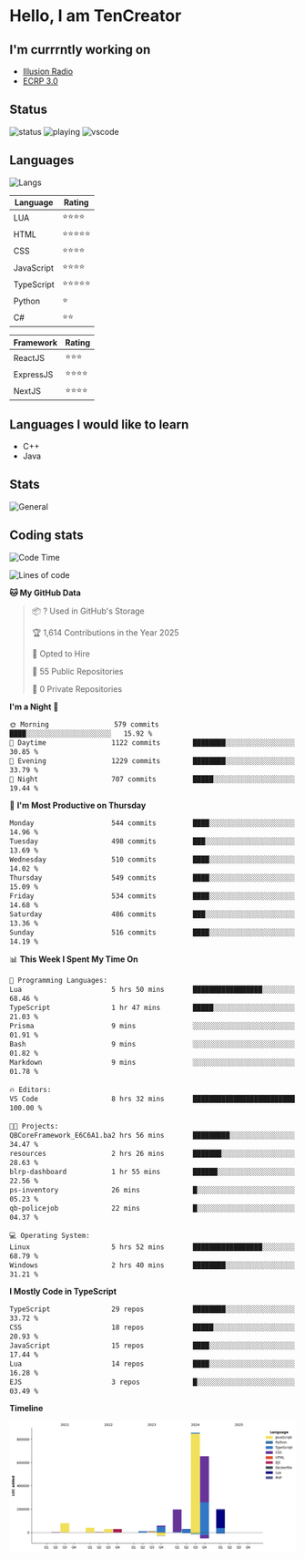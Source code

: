 # Hello, I am TenCreator

## I'm currrntly working on
- [Illusion Radio](https://illusionradio.co.uk/)
- [ECRP 3.0](http://github.com/Emerald-Coast-Roleplay/)

## Status
![status](https://api.statusbadges.me/badge/status/518334475038359555?simple=true&style=for-the-badge)
![playing](https://api.statusbadges.me/badge/playing/518334475038359555?style=for-the-badge)
![vscode](https://api.statusbadges.me/badge/vscode/518334475038359555?style=for-the-badge)

## Languages
![Langs](https://github-readme-stats.vercel.app/api/top-langs/?username=tencreator&layout=compact&theme=radical)


|Language|Rating|
|--------|------|
|LUA|⭐️⭐️⭐️⭐️|
|HTML|⭐️⭐️⭐️⭐️⭐️|
|CSS|⭐️⭐️⭐️⭐️|
|JavaScript|⭐️⭐️⭐️⭐️|
|TypeScript|⭐️⭐️⭐️⭐️⭐️|
|Python|⭐️|
|C#|⭐️⭐️ |

|Framework|Rating|
|--------|------|
|ReactJS|⭐️⭐️⭐|
|ExpressJS|⭐️⭐️⭐️⭐️|
|NextJS|⭐️⭐️⭐⭐️|

## Languages I would like to learn
- C++
- Java

## Stats
![General](https://github-readme-stats.vercel.app/api?username=tencreator&show_icons=true&theme=radical)

## Coding stats

<!--START_SECTION:waka-->
![Code Time](http://img.shields.io/badge/Code%20Time-508%20hrs%2025%20mins-blue)

![Lines of code](https://img.shields.io/badge/From%20Hello%20World%20I%27ve%20Written-2.2%20million%20lines%20of%20code-blue)

**🐱 My GitHub Data** 

> 📦 ? Used in GitHub's Storage 
 > 
> 🏆 1,614 Contributions in the Year 2025
 > 
> 💼 Opted to Hire
 > 
> 📜 55 Public Repositories 
 > 
> 🔑 0 Private Repositories 
 > 
**I'm a Night 🦉** 

```text
🌞 Morning                579 commits         ████░░░░░░░░░░░░░░░░░░░░░   15.92 % 
🌆 Daytime                1122 commits        ████████░░░░░░░░░░░░░░░░░   30.85 % 
🌃 Evening                1229 commits        ████████░░░░░░░░░░░░░░░░░   33.79 % 
🌙 Night                  707 commits         █████░░░░░░░░░░░░░░░░░░░░   19.44 % 
```
📅 **I'm Most Productive on Thursday** 

```text
Monday                   544 commits         ████░░░░░░░░░░░░░░░░░░░░░   14.96 % 
Tuesday                  498 commits         ███░░░░░░░░░░░░░░░░░░░░░░   13.69 % 
Wednesday                510 commits         ████░░░░░░░░░░░░░░░░░░░░░   14.02 % 
Thursday                 549 commits         ████░░░░░░░░░░░░░░░░░░░░░   15.09 % 
Friday                   534 commits         ████░░░░░░░░░░░░░░░░░░░░░   14.68 % 
Saturday                 486 commits         ███░░░░░░░░░░░░░░░░░░░░░░   13.36 % 
Sunday                   516 commits         ████░░░░░░░░░░░░░░░░░░░░░   14.19 % 
```


📊 **This Week I Spent My Time On** 

```text
💬 Programming Languages: 
Lua                      5 hrs 50 mins       █████████████████░░░░░░░░   68.46 % 
TypeScript               1 hr 47 mins        █████░░░░░░░░░░░░░░░░░░░░   21.03 % 
Prisma                   9 mins              ░░░░░░░░░░░░░░░░░░░░░░░░░   01.91 % 
Bash                     9 mins              ░░░░░░░░░░░░░░░░░░░░░░░░░   01.82 % 
Markdown                 9 mins              ░░░░░░░░░░░░░░░░░░░░░░░░░   01.78 % 

🔥 Editors: 
VS Code                  8 hrs 32 mins       █████████████████████████   100.00 % 

🐱‍💻 Projects: 
QBCoreFramework_E6C6A1.ba2 hrs 56 mins       █████████░░░░░░░░░░░░░░░░   34.47 % 
resources                2 hrs 26 mins       ███████░░░░░░░░░░░░░░░░░░   28.63 % 
blrp-dashboard           1 hr 55 mins        ██████░░░░░░░░░░░░░░░░░░░   22.56 % 
ps-inventory             26 mins             █░░░░░░░░░░░░░░░░░░░░░░░░   05.23 % 
qb-policejob             22 mins             █░░░░░░░░░░░░░░░░░░░░░░░░   04.37 % 

💻 Operating System: 
Linux                    5 hrs 52 mins       █████████████████░░░░░░░░   68.79 % 
Windows                  2 hrs 40 mins       ████████░░░░░░░░░░░░░░░░░   31.21 % 
```

**I Mostly Code in TypeScript** 

```text
TypeScript               29 repos            ████████░░░░░░░░░░░░░░░░░   33.72 % 
CSS                      18 repos            █████░░░░░░░░░░░░░░░░░░░░   20.93 % 
JavaScript               15 repos            ████░░░░░░░░░░░░░░░░░░░░░   17.44 % 
Lua                      14 repos            ████░░░░░░░░░░░░░░░░░░░░░   16.28 % 
EJS                      3 repos             █░░░░░░░░░░░░░░░░░░░░░░░░   03.49 % 
```



**Timeline**

![Lines of Code chart](https://raw.githubusercontent.com/tencreator/tencreator/main/assets/bar_graph.png)


<!--END_SECTION:waka-->
